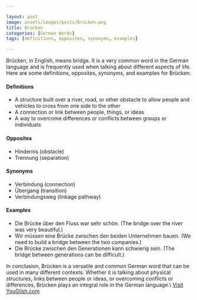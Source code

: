 ```yaml
---

layout: post
image: assets/images/posts/Brücken.png
title: Brücken
categories: [German Words]
tags: [definitions, opposites, synonyms, examples]

---
```


Brücken, in English, means bridge. It is a very common word in the German language and is frequently used when talking about different aspects of life. Here are some definitions, opposites, synonyms, and examples for Brücken:

#### Definitions

- A structure built over a river, road, or other obstacle to allow people and vehicles to cross from one side to the other
- A connection or link between people, things, or ideas
- A way to overcome differences or conflicts between groups or individuals

#### Opposites

- Hindernis (obstacle)
- Trennung (separation)

#### Synonyms

- Verbindung (connection)
- Übergang (transition)
- Verbindungsweg (linkage pathway)

#### Examples

- Die Brücke über den Fluss war sehr schön. (The bridge over the river was very beautiful.)
- Wir müssen eine Brücke zwischen den beiden Unternehmen bauen. (We need to build a bridge between the two companies.)
- Die Brücke zwischen den Generationen kann schwierig sein. (The bridge between generations can be difficult.)

In conclusion, Brücken is a versatile and common German word that can be used in many different contexts. Whether it is talking about physical structures, links between people or ideas, or overcoming conflicts or differences, Brücken plays an integral role in the German language.\ <a id="yg-widget-0" class="youglish-widget" data-query="Brücken" data-lang="german" data-components="8412" data-auto-start="0" data-bkg-color="theme_light" data-title="How%20to%20pronounce%20Brücken%20in%20German"  rel="nofollow" href="https://youglish.com">Visit YouGlish.com</a><script async src="https://youglish.com/public/emb/widget.js" charset="utf-8"></script>
